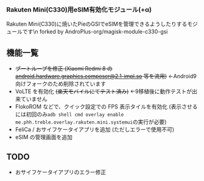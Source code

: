 ### Rakuten Mini(C330)用eSIM有効化モジュール(+α)

Rakuten Mini(C330)に焼いたPieのGSIでeSIMを管理できるようしたりするモジュールです\n
forked by AndroPlus-org/magisk-module-c330-gsi

## 機能一覧
- ~~ブートループを修正 (Xiaomi Redmi 8 の android.hardware.graphics.composer@2.1-impl.so 等を流用)~~ ←Android9向けフォークのため削除されています
- VoLTE を有効化 ~~(楽天モバイルにてテスト済み)~~ ←9移植後に動作テストが出来ていません
- FlokoROM などで、クイック設定での FPS 表示タイルを有効化 (表示させるには初回のみ`adb shell cmd overlay enable me.phh.treble.overlay.rakuten.mini.systemui`の実行が必要)
- FeliCa / おサイフケータイアプリを追加 (ただしエラーで使用不可)
- eSIM の管理画面を追加

## TODO
- おサイフケータイアプリのエラー修正
